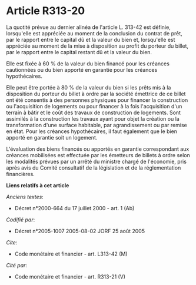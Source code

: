 # Article R313-20

La quotité prévue au dernier alinéa de l'article L. 313-42 est définie, lorsqu'elle est appréciée au moment de la conclusion
du contrat de prêt, par le rapport entre le capital dû et la valeur du bien et, lorsqu'elle est appréciée au moment de la
mise à disposition au profit du porteur du billet, par le rapport entre le capital restant dû et la valeur du bien.

Elle est fixée à 60 % de la valeur du bien financé pour les créances cautionnées ou du bien apporté en garantie pour les
créances hypothécaires.

Elle peut être portée à 80 % de la valeur du bien si les prêts mis à la disposition du porteur du billet à ordre par la
société émettrice de ce billet ont été consentis à des personnes physiques pour financer la construction ou l'acquisition de
logements ou pour financer à la fois l'acquisition d'un terrain à bâtir et le coût des travaux de construction de logements.
Sont assimilés à la construction les travaux ayant pour objet la création ou la transformation d'une surface habitable, par
agrandissement ou par remise en état. Pour les créances hypothécaires, il faut également que le bien apporté en garantie soit
un logement.

L'évaluation des biens financés ou apportés en garantie correspondant aux créances mobilisées est effectuée par les émetteurs
de billets à ordre selon les modalités prévues par un arrêté du ministre chargé de l'économie, pris après avis du Comité
consultatif de la législation et de la réglementation financières.

**Liens relatifs à cet article**

_Anciens textes_:

  - Décret n°2000-664 du 17 juillet 2000 - art. 1 (Ab)

_Codifié par_:

  - Décret n°2005-1007 2005-08-02 JORF 25 août 2005

_Cite_:

  - Code monétaire et financier - art. L313-42 (M)

_Cité par_:

  - Code monétaire et financier - art. R313-21 (V)
